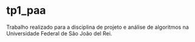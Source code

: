 # tp1_paa
 Trabalho realizado para a disciplina de projeto e análise de algoritmos na Universidade Federal de São João del Rei.
